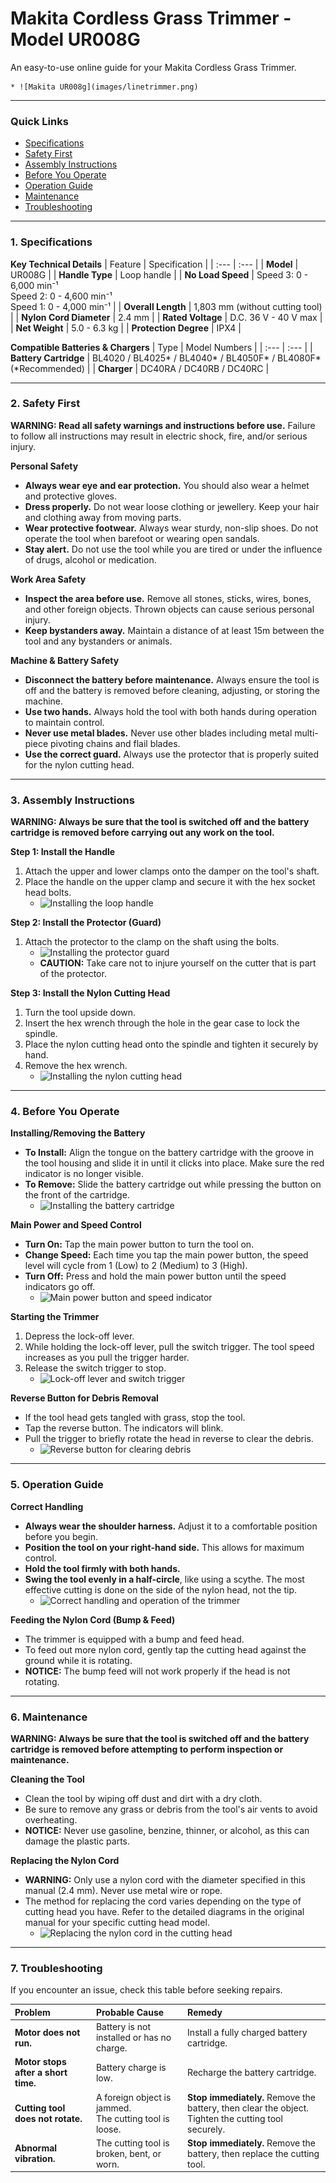 # Makita Cordless Grass Trimmer - Model UR008G

An easy-to-use online guide for your Makita Cordless Grass Trimmer.

    * ![Makita UR008g](images/linetrimmer.png)

---

### Quick Links
* [Specifications](#1-specifications)
* [Safety First](#2-safety-first)
* [Assembly Instructions](#3-assembly-instructions)
* [Before You Operate](#4-before-you-operate)
* [Operation Guide](#5-operation-guide)
* [Maintenance](#6-maintenance)
* [Troubleshooting](#7-troubleshooting)

---

### 1. Specifications

**Key Technical Details**
| Feature | Specification |
| :--- | :--- |
| **Model** | UR008G |
| **Handle Type** | Loop handle |
| **No Load Speed** | Speed 3: 0 - 6,000 min⁻¹ <br> Speed 2: 0 - 4,600 min⁻¹ <br> Speed 1: 0 - 4,000 min⁻¹ |
| **Overall Length** | 1,803 mm (without cutting tool) |
| **Nylon Cord Diameter** | 2.4 mm |
| **Rated Voltage** | D.C. 36 V - 40 V max |
| **Net Weight** | 5.0 - 6.3 kg |
| **Protection Degree** | IPX4 |

**Compatible Batteries & Chargers**
| Type | Model Numbers |
| :--- | :--- |
| **Battery Cartridge** | BL4020 / BL4025* / BL4040* / BL4050F* / BL4080F* (*Recommended) |
| **Charger** | DC40RA / DC40RB / DC40RC |

---

### 2. Safety First

**WARNING: Read all safety warnings and instructions before use.** Failure to follow all instructions may result in electric shock, fire, and/or serious injury.

**Personal Safety**
* **Always wear eye and ear protection.** You should also wear a helmet and protective gloves.
* **Dress properly.** Do not wear loose clothing or jewellery. Keep your hair and clothing away from moving parts.
* **Wear protective footwear.** Always wear sturdy, non-slip shoes. Do not operate the tool when barefoot or wearing open sandals.
* **Stay alert.** Do not use the tool while you are tired or under the influence of drugs, alcohol or medication.

**Work Area Safety**
* **Inspect the area before use.** Remove all stones, sticks, wires, bones, and other foreign objects. Thrown objects can cause serious personal injury.
* **Keep bystanders away.** Maintain a distance of at least 15m between the tool and any bystanders or animals.

**Machine & Battery Safety**
* **Disconnect the battery before maintenance.** Always ensure the tool is off and the battery is removed before cleaning, adjusting, or storing the machine.
* **Use two hands.** Always hold the tool with both hands during operation to maintain control.
* **Never use metal blades.** Never use other blades including metal multi-piece pivoting chains and flail blades.
* **Use the correct guard.** Always use the protector that is properly suited for the nylon cutting head.

---

### 3. Assembly Instructions

**WARNING: Always be sure that the tool is switched off and the battery cartridge is removed before carrying out any work on the tool.**

**Step 1: Install the Handle**
1.  Attach the upper and lower clamps onto the damper on the tool's shaft.
2.  Place the handle on the upper clamp and secure it with the hex socket head bolts.
    * ![Installing the loop handle](images/UR008G_Fig10.png)

**Step 2: Install the Protector (Guard)**
1.  Attach the protector to the clamp on the shaft using the bolts.
    * ![Installing the protector guard](images/UR008G_Fig12.png)
    * **CAUTION:** Take care not to injure yourself on the cutter that is part of the protector.

**Step 3: Install the Nylon Cutting Head**
1.  Turn the tool upside down.
2.  Insert the hex wrench through the hole in the gear case to lock the spindle.
3.  Place the nylon cutting head onto the spindle and tighten it securely by hand.
4.  Remove the hex wrench.
    * ![Installing the nylon cutting head](images/UR008G_Fig13.png)

---

### 4. Before You Operate

**Installing/Removing the Battery**
* **To Install:** Align the tongue on the battery cartridge with the groove in the tool housing and slide it in until it clicks into place. Make sure the red indicator is no longer visible.
* **To Remove:** Slide the battery cartridge out while pressing the button on the front of the cartridge.
    * ![Installing the battery cartridge](images/UR008G_Fig3.png)

**Main Power and Speed Control**
* **Turn On:** Tap the main power button to turn the tool on.
* **Change Speed:** Each time you tap the main power button, the speed level will cycle from 1 (Low) to 2 (Medium) to 3 (High).
* **Turn Off:** Press and hold the main power button until the speed indicators go off.
    * ![Main power button and speed indicator](images/UR008G_Fig5.png)

**Starting the Trimmer**
1.  Depress the lock-off lever.
2.  While holding the lock-off lever, pull the switch trigger. The tool speed increases as you pull the trigger harder.
3.  Release the switch trigger to stop.
    * ![Lock-off lever and switch trigger](images/UR008G_Fig6.png)

**Reverse Button for Debris Removal**
* If the tool head gets tangled with grass, stop the tool.
* Tap the reverse button. The indicators will blink.
* Pull the trigger to briefly rotate the head in reverse to clear the debris.
    * ![Reverse button for clearing debris](images/UR008G_Fig9.png)

---

### 5. Operation Guide

**Correct Handling**
* **Always wear the shoulder harness.** Adjust it to a comfortable position before you begin.
* **Position the tool on your right-hand side.** This allows for maximum control.
* **Hold the tool firmly with both hands.**
* **Swing the tool evenly in a half-circle**, like using a scythe. The most effective cutting is done on the side of the nylon head, not the tip.
    * ![Correct handling and operation of the trimmer](images/UR008G_Fig17.png)

**Feeding the Nylon Cord (Bump & Feed)**
* The trimmer is equipped with a bump and feed head.
* To feed out more nylon cord, gently tap the cutting head against the ground while it is rotating.
* **NOTICE:** The bump feed will not work properly if the head is not rotating.

---

### 6. Maintenance

**WARNING: Always be sure that the tool is switched off and the battery cartridge is removed before attempting to perform inspection or maintenance.**

**Cleaning the Tool**
* Clean the tool by wiping off dust and dirt with a dry cloth.
* Be sure to remove any grass or debris from the tool's air vents to avoid overheating.
* **NOTICE:** Never use gasoline, benzine, thinner, or alcohol, as this can damage the plastic parts.

**Replacing the Nylon Cord**
* **WARNING:** Only use a nylon cord with the diameter specified in this manual (2.4 mm). Never use metal wire or rope.
* The method for replacing the cord varies depending on the type of cutting head you have. Refer to the detailed diagrams in the original manual for your specific cutting head model.
    * ![Replacing the nylon cord in the cutting head](images/UR008G_Fig19.png)

---

### 7. Troubleshooting

If you encounter an issue, check this table before seeking repairs.

| Problem | Probable Cause | Remedy |
| :--- | :--- | :--- |
| **Motor does not run.** | Battery is not installed or has no charge. | Install a fully charged battery cartridge. |
| **Motor stops after a short time.** | Battery charge is low. | Recharge the battery cartridge. |
| **Cutting tool does not rotate.** | A foreign object is jammed. <br> The cutting tool is loose. | **Stop immediately.** Remove the battery, then clear the object. <br> Tighten the cutting tool securely. |
| **Abnormal vibration.** | The cutting tool is broken, bent, or worn. | **Stop immediately.** Remove the battery, then replace the cutting tool. |
